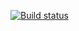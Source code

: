 [![Build status](https://ci.appveyor.com/api/projects/status/edpr51k9y3albble?svg=true)](https://ci.appveyor.com/project/NeuroK-hub/ahj-collapse)
